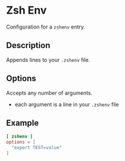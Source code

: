 # Zsh Env

Configuration for a `zshenv` entry.

## Description

Appends lines to your `.zshenv` file.

## Options

Accepts any number of arguments.
- each argument is a line in your `.zshenv` file

## Example

```toml
[ zshenv ]
options = [
  "export TEST=value"
]
```
